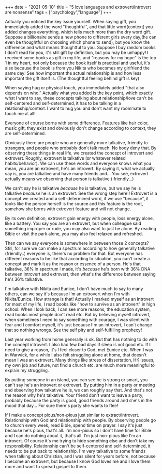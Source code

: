 +++ 
date = "2021-05-10"
title = "5 love languages and extrovert/introvert are nonsense"
tags = ["psychology","language"]
+++

Actually you noticed the key issue yourself. When saying gift, you immediately added the word "thoughtful", and that little word(context) you added changes everything, which tells much more than the dry word gift. Suppose a billionaire sends a new phone to different girls every day,(he can even be thoughtful on choosing which phone to send), but you know the difference and what means thoughtful to you. Suppose I buy random books I don't read  for you, it's still gift by definition, but you may be unhappy! I received some books as gift in my life, and "reasons for my hope" is the top 1 in my heart, not only because the book itself is practical and useful, it's also because the book is from you Nikita who becomes my girlfriend the same day! See how important the actual relationship is and how less important the gift itself is. (The thoughtful feeling behind gift is key)

When saying hug or physical touch, you immediately added "that also depends on who." Actually what you added is the key point, which exactly what I want to say, these concepts talking about relationship/love can't be self-centered and self-determined, it has to be talking in a relationship/context. I want to hug you and don't want my roommate to touch me at all!

Everyone of course borns with some difference. Features like hair color, music gift, they exist and obviously don't change according to context, they are self-determined.

Obviously there are people who are generally more talkative, friendly to strangers, and people who probably don't talk much. No body deny that. By observing these things in real life, we created the concept of introvert and extrovert. Roughly,  extrovert is talkative (or whatever related habits/behavior). We can use these words and everyone knows what you mean, you are an extrovert, he's an introvert. By saying it, what we actually say is, you are talkative and have many friends and...  You see, extrovert actually means we observing that person is talkative ( friendly...)

We can't say he is talkative *because* he is talkative, but we say he is talkative *because* he is an extrovert. See the wrong step here!! Extrovert is a concept we created and a self-determined word, if we use "because", it looks like the person herself is the source and this feature is the root, somehow she borns with extrovert feature and will not change.

By its own definition, extrovert gain energy with people, loss energy alone, like a battery. You say you are an extrovert, but when colleague said something improper or rude, you may also want to just be alone. By reading Bible or visit the park alone, you may also feel relaxed and refreshed. 

Then can we say everyone is somewhere in between those 2 concepts? Still, for sure we can make a spectrum according to how generally talkative (friendly..) everyone is, there's no problem for that. But everyone has different reasons to be like that according to situation, you can't create a concept and mark it as the reason or essence of a person. He's that talkative, 36% in spectrum I made, it's *because* he's born with 36% DNA between introvert and extrovert, then what's the difference between saying he's 36% talkative.

I'm talkative with Nikita and Eunice, I don't have much to say to many others, can we say it's because I'm an extrovert when I'm with Nikita/Eunice. How strange is that! Actually I marked myself as an introvert for most of my life, I read books like "how to survive as an introvert" in high school. When I look back, I can see more reasons, the education system, read books most people don't read etc. But by believing myself introvert, when sometimes I need to say something with courage, I was silent with fear and I comfort myself, it's just because I'm an introvert, I can't change that so nothing wrongs. See the self pity and self-fulfilling prophecy!

Last year working from home generally is ok. But that has nothing to do with the concept introvert. I also had few bad days if sleep is not good etc. If I need to give a reason, it's I feel closer to God, met Eunice etc. When I was in Warwick, for a while I also felt struggling alone at home, that doesn't mean I was an extrovert. Many things like stress of dissertation, HK issues, my own job and future, not find a church etc. are much more meaningful to explain my struggling.

By putting someone in an island, you can see he is strong or smart, you can't say he's an introvert or extrovert. By putting him in a party or meeting and observing how talkative he is, we can roughly say that. And that's not the reason why he's talkative. Your friend don't want to leave a party, probably because the party is good, good friends around and she's in the mood that day... For sure there's party she wants to flee!

If I make a concept pious/non-pious just similar to extract/introvert. Relationship with God and relationship with people. By observing people go to church every week, read Bible, spend time on prayer. I say it's just because he's pious, that's all. I'm non-pious so I don't have time for Bible and I can do nothing about it, that's all. I'm just non-pious like I'm an introvert. Of course it's me trying to hide something else and don't take my responsibility. Relationship can't be self-centered and self-determined, it needs to be put back to relationship. I'm very talkative to some friends when talking about Christian, and I was silent for years before, not because I become an extrovert, but because I know God loves me and I love them more and want to spread gospel to them.